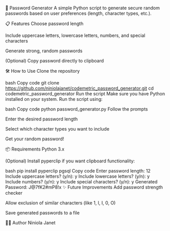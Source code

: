 🔐 Password Generator
A simple Python script to generate secure random passwords based on user preferences (length, character types, etc.).

📋 Features
Choose password length

Include uppercase letters, lowercase letters, numbers, and special characters

Generate strong, random passwords

(Optional) Copy password directly to clipboard

🛠 How to Use
Clone the repository

bash
Copy code
git clone https://github.com/niniolajanet/codemetric_password_generator.git
cd codemetric_password_generator
Run the script
Make sure you have Python installed on your system.
Run the script using:

bash
Copy code
python password_generator.py
Follow the prompts

Enter the desired password length

Select which character types you want to include

Get your random password!

📦 Requirements
Python 3.x

(Optional) Install pyperclip if you want clipboard functionality:

bash
pip install pyperclip
pgsql
Copy code
Enter password length: 12
Include uppercase letters? (y/n): y
Include lowercase letters? (y/n): y
Include numbers? (y/n): y
Include special characters? (y/n): y
Generated Password: J@7fK2#mP8!x
✨ Future Improvements
Add password strength checker

Allow exclusion of similar characters (like 1, l, I, 0, O)

Save generated passwords to a file

🧑‍💻 Author
Niniola Janet